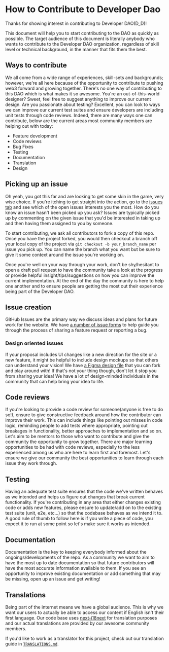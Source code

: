 # How to Contribute to Developer Dao

Thanks for showing interest in contributing to Developer DAO(D_D)!

This document will help you to start contributing to the DAO as quickly as
possible. The target audience of this document is literally anybody who wants to
contribute to the Developer DAO organization, regardless of skill level or
technical background, in the manner that fits them the best.

## Ways to contribute

We all come from a wide range of experiences, skill-sets and backgrounds;
however, we're all here because of the opportunity to contribute to pushing web3
forward and growing together. There's no one way of contributing to this DAO
which is what makes it so awesome. You're an out-of-this-world designer? Sweet,
feel free to suggest anything to improve our current design. Are you passionate
about testing? Excellent, you can look to ways we can improve our current test
suites and ensure developers are including unit tests through code reviews.
Indeed, there are many ways one can contribute, below are the current areas most
community members are helping out with today:

- Feature development
- Code reviews
- Bug Fixes
- Testing
- Documentation
- Translation
- Design

## Picking up an issue

Oh yeah, you got this far and are looking to get some skin in the game, very
wise choice. If you're itching to get straight into the action, go to the
[issues tab](https://github.com/Developer-DAO/developer-dao/issues) and see
which of the open issues interests you the most. How do you know an issue hasn't
been picked up you ask? Issues are typically picked up by commenting on the
given issue that you'd be interested in taking up and then having them assigned
to you by someone.

To start contributing, we ask all contributors to fork a copy of this repo. Once
you have the project forked, you would then checkout a branch off your local
copy of the project via `git checkout -b your_branch_name` per issue you pick
up. You can name the branch what you want but be sure to give it some context
around the issue you're working on.

Once you're well on your way through your work, don't be shy/hesitant to open a
draft pull request to have the community take a look at the progress or provide
helpful insight/tips/suggestions on how you can improve the current
implementation. At the end of the day the community is here to help one another
and to ensure people are getting the most out their experience being part of the
Developer DAO.

## Issue creation

GitHub Issues are the primary way we discuss ideas and plans for future work for
the website. We have
[a number of issue forms](https://github.com/Developer-DAO/developer-dao/issues/new/choose)
to help guide you through the process of sharing a feature request or reporting
a bug.

### Design oriented issues

If your proposal includes UI changes like a new direction for the site or a new
feature, it might be helpful to include design mockups so that others can
understand your vision! We have
[a Figma design file](https://www.figma.com/file/BBxYJrArJFOpND9c4OBWkY/D_D?node-id=3%3A2)
that you can fork and play around with! If that's not your thing though, don't
let it stop you from sharing your idea! We have a lot of design-minded
individuals in the community that can help bring your idea to life.

## Code reviews

If you're looking to provide a code review for someone(anyone is free to do
so!), ensure to give constructive feedback around how the contributor can
improve their work. This can include things like pointing out misses in code
logic, reminding people to add tests where appropriate, pointing out breakages
in functionality, better approaches to implementation and so on. Let's aim to be
mentors to those who want to contribute and give the community the opportunity
to grow together. There are major learning opportunities to be had with code
reviews, especially to the less experienced among us who are here to learn first
and foremost. Let's ensure we give our community the best opportunities to learn
through each issue they work through.

## Testing

Having an adequate test suite ensures that the code we've written behaves as we
intended and helps us figure out changes that break current functionality. If
you're contributing in any area that either changes existing code or adds new
features, please ensure to update/add on to the existing test suite (unit, e2e,
etc...) so that the codebase behaves as we intend it to. A good rule of thumb to
follow here is if you write a piece of code, you expect it to run at some point
so let's make sure it works as intended.

## Documentation

Documentation is the key to keeping everybody informed about the
ongoings/developments of the repo. As a community we want to aim to have the
most up to date documentation so that future contributors will have the most
accurate information available to them. If you see an opportunity to improve
existing documentation or add something that may be missing, open up an issue
and get writing!

## Translations

Being part of the internet means we have a global audience. This is why we want
our users to actually be able to access our content if English isn't their first
language. Our code base uses
[next-i18next](https://github.com/isaachinman/next-i18next) for translation
purposes and our actual translations are provided by our awesome community
members.

If you'd like to work as a translator for this project, check out our
translation guide in [`TRANSLATIONS.md`](../TRANSLATIONS.md).
